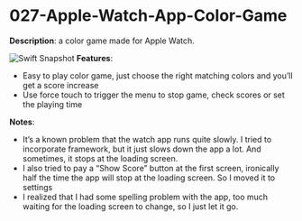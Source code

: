 # 027-Apple-Watch-App-Color-Game

**Description**: a color game made for Apple Watch.

![Swift Snapshot](https://github.com/vidaaudrey/027-Apple-Watch-App-Color-Game/blob/master/_snapshot/snapshot1.gif)
**Features**:

-   Easy to play color game, just choose the right matching colors and
you’ll get a score increase
-   Use force touch to trigger the menu to stop game, check scores or
set the playing time

**Notes**:

-   It’s a known problem that the watch app runs quite slowly. I tried
to incorporate framework, but it just slows down the app a lot. And
sometimes, it stops at the loading screen.
-   I also tried to pay a “Show Score” button at the first screen,
ironically half the time the app will stop at the loading screen. So
I moved it to settings
-   I realized that I had some spelling problem with the app, too much
waiting for the loading screen to change, so I just let it go.
